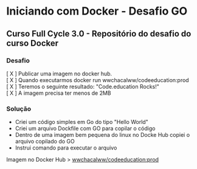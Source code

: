 # Iniciando com Docker - Desafio GO
## Curso Full Cycle 3.0 - Repositório do desafio do curso Docker




### Desafio
[ X ] Publicar uma imagem no docker hub.<br />
[ X ] Quando executarmos docker run wwchacalww/codeeducation:prod <br />
[ X ] Teremos o seguinte resultado: "Code.education Rocks!" <br />
[ X ] A imagem precisa ter menos de 2MB

### Solução
- Criei um código simples em Go do tipo "Hello World"
- Criei um arquivo Dockfile com GO para copilar o código
- Dentro de uma imagem bem pequena do linux no Docke Hub copiei o arquivo copilado do GO 
- Instrui comando para executar o arquivo

Imagem no Docker Hub > [wwchacalww/codeeducation:prod](https://hub.docker.com/layers/203492326/wwchacalww/codeeducation/prod/images/sha256-2fdbf97d754457a14c3f62e8cbb35bc37268bb30a9bb2c05951a44d2220ca677?context=repo)